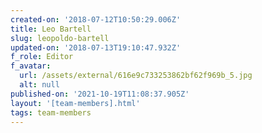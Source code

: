 ```yaml
---
created-on: '2018-07-12T10:50:29.006Z'
title: Leo Bartell
slug: leopoldo-bartell
updated-on: '2018-07-13T19:10:47.932Z'
f_role: Editor
f_avatar:
  url: /assets/external/616e9c733253862bf62f969b_5.jpg
  alt: null
published-on: '2021-10-19T11:08:37.905Z'
layout: '[team-members].html'
tags: team-members
---
```



